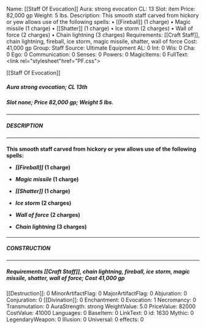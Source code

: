 Name: [[Staff Of Evocation]]
Aura: strong evocation
CL: 13
Slot: item
Price: 82,000 gp
Weight: 5 lbs.
Description: This smooth staff carved from hickory or yew allows use of the following spells: • [[Fireball]] (1 charge) • Magic missile (1 charge) • [[Shatter]] (1 charge) • Ice storm (2 charges) • Wall of force (2 charges) • Chain lightning (3 charges)
Requirements: [[Craft Staff]], chain lightning, fireball, ice storm, magic missile, shatter, wall of force
Cost: 41,000 gp
Group: Staff
Source: Ultimate Equipment
AL: 0
Int: 0
Wis: 0
Cha: 0
Ego: 0
Communication: 0
Senses: 0
Powers: 0
MagicItems: 0
FullText: <link rel="stylesheet"href="PF.css"><div class="heading"><p class="alignleft">[[Staff Of Evocation]]</p><div style="clear: both;"></div></div><div><h5><b>Aura </b>strong evocation; <b>CL </b>13th</h5><h5><b>Slot </b>none; <b>Price </b>82,000 gp; <b>Weight </b>5 lbs.</h5></div><hr/><div><h5><b>DESCRIPTION</b></h5></div><hr/><div><h4><p>This smooth staff carved from hickory or yew allows use of the following spells: </p><p><ul><li> <i>[[Fireball]]</i> (1 charge) </p><p><li> <i>Magic missile</i> (1 charge) </p><p><li> <i>[[Shatter]]</i> (1 charge) </p><p><li> <i>Ice storm</i> (2 charges) </p><p><li> <i>Wall of force</i> (2 charges) </p><p><li> <i>Chain lightning</i> (3 charges)</ul></p></h4></div><hr/><div><h5><b>CONSTRUCTION</b></h5></div><hr/><div><h5><b>Requirements </b>[[Craft Staff]], <i>chain lightning</i>, <i>fireball</i>, <i>ice storm</i>, <i>magic missile</i>, <i>shatter</i>, <i>wall of force</i>; <b>Cost </b>41,000 gp</h5></div>
[[Destruction]]: 0
MinorArtifactFlag: 0
MajorArtifactFlag: 0
Abjuration: 0
Conjuration: 0
[[Divination]]: 0
Enchantment: 0
Evocation: 1
Necromancy: 0
Transmutation: 0
AuraStrength: strong
WeightValue: 5.0
PriceValue: 82000
CostValue: 41000
Languages: 0
BaseItem: 0
LinkText: 0
id: 1630
Mythic: 0
LegendaryWeapon: 0
Illusion: 0
Universal: 0
effects: 0
